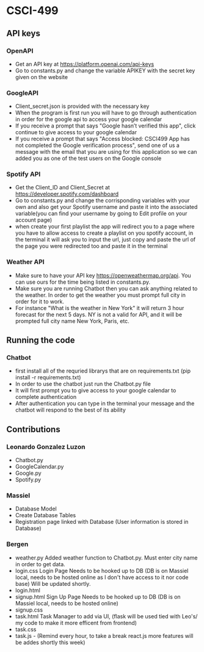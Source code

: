 # CSCI-499

## API keys
### OpenAPI
- Get an API key at https://platform.openai.com/api-keys
- Go to constants.py and change the variable APIKEY with the secret key given on the website

### GoogleAPI
- Client_secret.json is provided with the necessary key
- When the program is first run you will have to go through authentication in order for the 
google api to access your google calendar
- If you receive a prompt that says "Google hasn’t verified this app", click continue to give 
access to your google calendar
- If you receive a prompt that says "Access blocked: CSCI499 App has not completed the Google 
verification process", send one of us a message with the email that you are using for this application
so we can added you as one of the test users on the Google console

### Spotify API
- Get the Client_ID and Client_Secret at https://developer.spotify.com/dashboard
- Go to constants.py and change the corrisponding variables with your own and also get your Spotify username
and paste it into the associated variable(you can find your username by going to Edit profile on your account page)
- when create your first playlist the app will redirect you to a page where you have to allow access to
create a playlist on you spotify account, in the terminal it will ask you to input the url, just copy and
paste the url of the page you were redirected too and paste it in the terminal

### Weather API
- Make sure to have your API key https://openweathermap.org/api. You can use ours for the time being listed in constants.py.
- Make sure you are running Chatbot then you can ask anything related to the weather. In order to get the weather you must prompt full city in order for it to work.
- For instance "What is the weather in New York" it will return 3 hour forecast for the next 5 days. NY is not a valid for API, and it will be prompted full city name New York, Paris, etc.

## Running the code
### Chatbot
- first install all of the requried librarys that are on requirements.txt (pip install -r requirements.txt)
- In order to use the chatbot just run the Chatbot.py file
- It will first prompt you to give access to your google calendar to complete authentication
- After authentication you can type in the terminal your message and the chatbot will respond to 
the best of its ability

## Contributions
### Leonardo Gonzalez Luzon
- Chatbot.py
- GoogleCalendar.py
- Google.py
- Spotify.py

### Massiel
- Database Model
- Create Database Tables
- Registration page linked with Database (User information is stored in Database)

### Bergen

- weather.py Added weather function to Chatbot.py. Must enter city name in order to get data. 
- login.css Login Page Needs to be hooked up to DB (DB is on Massiel local, needs to be hosted online as I don't have access to it nor code base) Will be updated shortly.
- login.html
- signup.html Sign Up Page Needs to be hooked up to DB (DB is on Massiel local, needs to be hosted online)
- signup.css
- task.html Task Manager to add via UI, (flask will be used tied with Leo's/ my code to make it more efficent from frontend)
- task.css
- task.js - (Remind every hour, to take a break react.js more features will be addes shortly this week)

